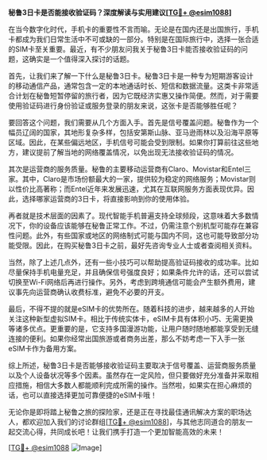 **秘鲁3日卡是否能接收验证码？深度解读与实用建议[[TG💪+ @esim1088](https://t.me/s/esim1088)]**

在当今数字化时代，手机卡的重要性不言而喻。无论是在国内还是出国旅行，手机卡都成为我们日常生活中不可或缺的一部分。特别是在国际旅行中，选择一张合适的SIM卡至关重要。最近，有不少朋友问我关于秘鲁3日卡能否接收验证码的问题，这确实是一个值得深入探讨的话题。

首先，让我们来了解一下什么是秘鲁3日卡。秘鲁3日卡是一种专为短期游客设计的移动通信产品，通常包含一定的本地通话时长、短信和数据流量。这类卡非常适合计划在秘鲁短暂停留的旅行者，因为它既经济实惠又操作简便。然而，对于需要使用验证码进行身份验证或服务登录的朋友来说，这张卡是否能够胜任呢？

要回答这个问题，我们需要从几个方面入手。首先是信号覆盖问题。秘鲁作为一个幅员辽阔的国家，其地形复杂多样，包括安第斯山脉、亚马逊雨林以及沿海平原等区域。因此，在某些偏远地区，手机信号可能会受到限制。如果你打算前往这些地方，建议提前了解当地的网络覆盖情况，以免出现无法接收验证码的情况。

其次是运营商的服务质量。秘鲁的主要移动运营商有Claro、Movistar和Entel三家。其中，Claro是市场份额最大的一家，提供较为稳定的网络服务；Movistar则以性价比高著称；而Entel近年来发展迅速，尤其在互联网服务方面表现优异。因此，选择哪家运营商的3日卡，将直接影响到你的使用体验。

再者就是技术层面的因素了。现代智能手机普遍支持全球频段，这意味着大多数情况下，你的设备应该能够在秘鲁正常工作。不过，仍需注意个别机型可能存在兼容性问题。此外，有些国家或地区的网络制式可能与国内不同，这也可能导致部分功能受限。因此，在购买秘鲁3日卡之前，最好先咨询专业人士或者查阅相关资料。

当然，除了上述几点外，还有一些小技巧可以帮助提高验证码接收的成功率。比如尽量保持手机电量充足，并且确保信号强度良好；如果条件允许的话，还可以尝试切换至Wi-Fi网络后再进行操作。另外，考虑到跨境通信可能会产生额外费用，建议事先向运营商确认收费标准，避免不必要的开支。

最后，不得不提的就是eSIM卡的优势所在。随着科技的进步，越来越多的人开始关注这种新型虚拟SIM卡。相比于传统实体卡，eSIM卡具有体积小巧、无需更换等诸多优点。更重要的是，它支持多国漫游功能，让用户随时随地都能享受到无缝连接的便利。如果你经常出国旅游或者商务出差，那么不妨考虑一下入手一张eSIM卡作为备用方案。

综上所述，秘鲁3日卡是否能够接收验证码主要取决于信号覆盖、运营商服务质量以及个人设备状况等多个因素。虽然存在一定风险，但只要做好充分准备并采取相应措施，相信大多数人都能顺利完成所需的操作。当然啦，如果实在担心麻烦的话，也可以直接选择更加可靠便捷的eSIM卡哦！

无论你是即将踏上秘鲁之旅的探险家，还是正在寻找最佳通讯解决方案的职场达人，都欢迎加入我们的讨论群组[[TG💪+ @esim1088](https://t.me/s/esim1088)]，与其他志同道合的朋友一起交流心得，共同成长吧！让我们携手打造一个更加智能高效的未来！

[[TG💪+ @esim1088](https://t.me/s/esim1088) ![Image](https://i.postimg.cc/4NQfJmqS/Snipaste-2025-05-13-00-14-12.png)]